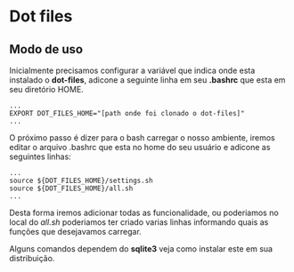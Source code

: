 Dot files
=========

Modo de uso
-----------

Inicialmente precisamos configurar a variável que indica onde esta instalado o **dot-files**, adicone a seguinte linha em seu **.bashrc** que esta em seu diretório HOME.

<pre><code>...
EXPORT DOT_FILES_HOME="[path onde foi clonado o dot-files]"
...</code></pre>

O próximo passo é dizer para o bash carregar o nosso ambiente, iremos editar o arquivo .bashrc que esta no home do seu usuário e adicone as seguintes linhas:

<pre><code>...
source ${DOT_FILES_HOME}/settings.sh
source ${DOT_FILES_HOME}/all.sh
...</code></pre>

Desta forma iremos adicionar todas as funcionalidade, ou poderiamos no local do *all.sh* poderiamos ter criado varias linhas informando quais as funções que desejavamos carregar.

Alguns comandos dependem do **sqlite3** veja como instalar este em sua distribuição.
